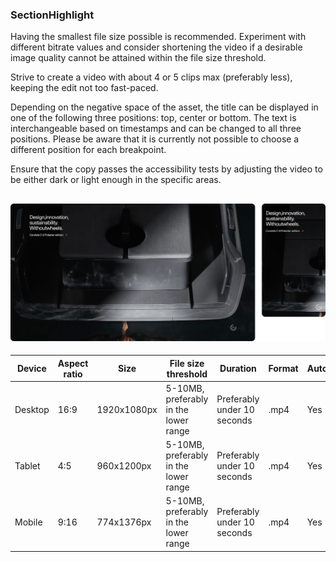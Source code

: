 ### SectionHighlight

Having the smallest file size possible is recommended. Experiment with different bitrate values and consider shortening the video if a desirable image quality cannot be attained within the file size threshold.

Strive to create a video with about 4 or 5 clips max (preferably less), keeping the edit not too fast-paced.

Depending on the negative space of the asset, the title can be displayed in one of the following three positions: top, center or bottom. The text is interchangeable based on timestamps and can be changed to all three positions. Please be aware that it is currently not possible to choose a different position for each breakpoint.

Ensure that the copy passes the accessibility tests by adjusting the video to be either dark or light enough in the specific areas.

![Section Highlight](./section-highlight.png)
---
<!--
ScetionHighlight 
Storybook: http://localhost:6006/?path=/story/organisms-sectionhighlight--default-story
-->

| Device  | Aspect ratio | Size        | File size threshold                   | Duration                    | Format | Autoplay | Audio | Preset        |
| ------- | ------------ | ----------- | ------------------------------------- | --------------------------- | ------ | -------- | ----- | ------------- |
| Desktop | 16:9         | 1920x1080px | 5-10MB, preferably in the lower range | Preferably under 10 seconds | .mp4   | Yes      | No    | [Download](#) |
| Tablet  | 4:5          | 960x1200px  | 5-10MB, preferably in the lower range | Preferably under 10 seconds | .mp4   | Yes      | No    | [Download](#) |
| Mobile  | 9:16         | 774x1376px  | 5-10MB, preferably in the lower range | Preferably under 10 seconds | .mp4   | Yes      | No    | [Download](#) |
